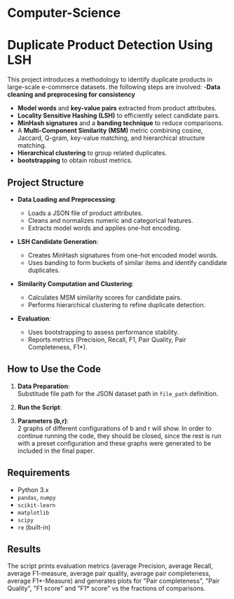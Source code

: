 # Computer-Science
# Duplicate Product Detection Using LSH

This project introduces a methodology to identify duplicate products in large-scale e-commerce datasets.
the following steps are involved:
-**Data cleaning and preprocesing for consistency**
- **Model words** and **key-value pairs** extracted from product attributes.
- **Locality Sensitive Hashing (LSH)** to efficiently select candidate pairs.
- **MinHash signatures** and a **banding technique** to reduce comparisons.
- A **Multi-Component Similarity (MSM)** metric combining cosine, Jaccard, Q-gram, key-value matching, and hierarchical structure matching.
- **Hierarchical clustering** to group related duplicates.
- **bootstrapping** to obtain robust metrics.

## Project Structure

- **Data Loading and Preprocessing**: 
  - Loads a JSON file of product attributes.
  - Cleans and normalizes numeric and categorical features.
  - Extracts model words and applies one-hot encoding.

- **LSH Candidate Generation**:
  - Creates MinHash signatures from one-hot encoded model words.
  - Uses banding to form buckets of similar items and identify candidate duplicates.

- **Similarity Computation and Clustering**:
  - Calculates MSM similarity scores for candidate pairs.
  - Performs hierarchical clustering to refine duplicate detection.

- **Evaluation**:
  - Uses bootstrapping to assess performance stability.
  - Reports metrics (Precision, Recall, F1, Pair Quality, Pair Completeness, F1*).

## How to Use the Code

1. **Data Preparation**:  
   Substitude file path for the JSON dataset path in `file_path` definition.

2. **Run the Script**:  
 
3. **Parameters (b,r)**:  
2 graphs of different configurations of b and r will show. In order to continue running the code, they should be closed, since the rest is run with a preset configuration and these graphs were generated to be included in the final paper.

## Requirements

- Python 3.x
- `pandas`, `numpy`
- `scikit-learn`
- `matplotlib`
- `scipy`
- `re` (built-in)

## Results

The script prints evaluation metrics (average Precision, average Recall, average F1-measure, average pair quality, average pair completeness, average F1*-Measure) and generates plots for "Pair completeness", "Pair Quality", "F1 score" and "F1* score" vs the fractions of comparisons. 




